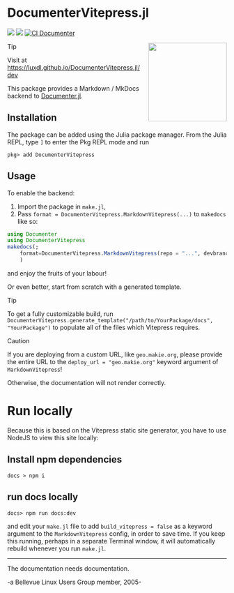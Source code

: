 # DocumenterVitepress.jl
[![](https://img.shields.io/badge/docs-stable-blue.svg)](https://luxdl.github.io/DocumenterVitepress.jl)
[![](https://img.shields.io/badge/docs-dev-blue.svg)](https://luxdl.github.io/DocumenterVitepress.jl/dev)
[![CI Documenter](https://github.com/LuxDL/DocumenterVitepress.jl/actions/workflows/Documenter.yml/badge.svg)](https://github.com/LuxDL/DocumenterVitepress.jl/actions/workflows/Documenter.yml)

<img src="https://luxdl.github.io/DocumenterVitepress.jl/stable/logo.png" align="right" style="padding-left:10px;" width="180"/>

> [!TIP]
> Visit at https://luxdl.github.io/DocumenterVitepress.jl/dev

This package provides a Markdown / MkDocs backend to [Documenter.jl](https://documenter.juliadocs.org/stable/).

## Installation

The package can be added using the Julia package manager. From the Julia REPL, type `]` to enter the Pkg REPL mode and run

```shell
pkg> add DocumenterVitepress
```

## Usage

To enable the backend:
1. Import the package in `make.jl`,
2. Pass `format = DocumenterVitepress.MarkdownVitepress(...)` to `makedocs` like so:

```julia
using Documenter
using DocumenterVitepress
makedocs(;
    format=DocumenterVitepress.MarkdownVitepress(repo = "...", devbranch = "...", devurl = "dev"),
    )
```
and enjoy the fruits of your labour!

Or even better, start from scratch with a generated template.

> [!TIP]
> To get a fully customizable build, run `DocumenterVitepress.generate_template("/path/to/YourPackage/docs", "YourPackage")` to populate all of the files which Vitepress requires.

> [!CAUTION]  
> If you are deploying from a custom URL, like `geo.makie.org`, 
> please provide the entire URL to the `deploy_url = "geo.makie.org"` keyword argument 
> of `MarkdownVitepress`!  
> 
> Otherwise, the documentation will not render correctly.

# Run locally

Because this is based on the Vitepress static site generator, you have to use NodeJS to view this site locally:

## Install npm dependencies

```shell
docs > npm i
```

## run docs locally

```shell
docs> npm run docs:dev 
```
and edit your `make.jl` file to add `build_vitepress = false` as a keyword argument to the `MarkdownVitepress` config, in order to save time.  If you keep this running, perhaps in a separate Terminal window, it will automatically rebuild whenever you run `make.jl`.

***

The documentation needs documentation.

-a Bellevue Linux Users Group member, 2005-
